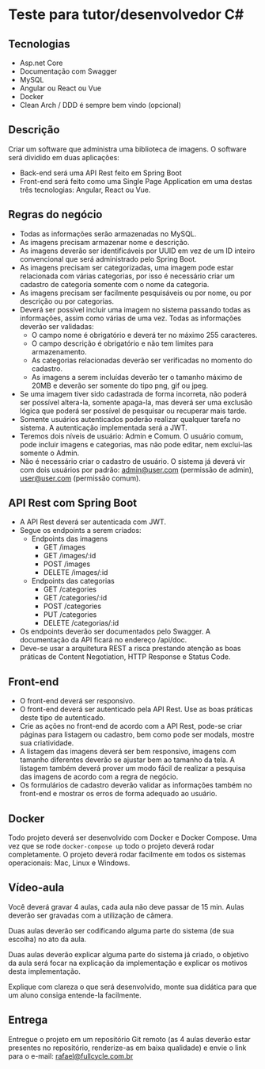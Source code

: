 
# Teste para tutor/desenvolvedor C#

## Tecnologias
- Asp.net Core
- Documentação com Swagger 
- MySQL
- Angular ou React ou Vue
- Docker
- Clean Arch / DDD é sempre bem vindo (opcional)


## Descrição

Criar um software que administra uma biblioteca de imagens.
O software será dividido em duas aplicações:

* Back-end será uma API Rest feito em Spring Boot
* Front-end será feito como uma Single Page Application em uma destas três tecnologias: Angular, React ou Vue.

## Regras do negócio

- Todas as informações serão armazenadas no MySQL.
- As imagens precisam armazenar nome e descrição.
- As imagens deverão ser identificáveis por UUID em vez de um ID inteiro convencional que será administrado pelo Spring Boot.
- As imagens precisam ser categorizadas, uma imagem pode estar relacionada com várias categorias, por isso é necessário criar um cadastro de categoria somente com o nome da categoria.
- As imagens precisam ser facilmente pesquisáveis ou por nome, ou por descrição ou por categorias.
- Deverá ser possível incluir uma imagem no sistema passando todas as informações, assim como várias de uma vez. Todas as informações deverão ser validadas:
  - O campo nome é obrigatório e deverá ter no máximo 255 caracteres.
  - O campo descrição é obrigatório e não tem limites para armazenamento.
  - As categorias relacionadas deverão ser verificadas no momento do cadastro.
  - As imagens a serem incluídas deverão ter o tamanho máximo de 20MB e deverão ser somente do tipo png, gif ou jpeg.
- Se uma imagem tiver sido cadastrada de forma incorreta, não poderá ser possível altera-la, somente apaga-la, mas deverá ser uma exclusão lógica que poderá ser possível de pesquisar ou recuperar mais tarde.
- Somente usuários autenticados poderão realizar qualquer tarefa no sistema. A autenticação implementada será a JWT.
- Teremos dois níveis de usuário: Admin e Comum. O usuário comum, pode incluir imagens e categorias, mas não pode editar, nem exclui-las somente o Admin.
- Não é necessário criar o cadastro de usuário. O sistema já deverá vir com dois usuários por padrão: admin@user.com (permissão de admin), user@user.com (permissão comum).


## API Rest com Spring Boot

- A API Rest deverá ser autenticada com JWT.
- Segue os endpoints a serem criados:
   - Endpoints das imagens
     - GET    /images
     - GET    /images/:id
     - POST   /images
     - DELETE /images/:id
   - Endpoints das categorias
     - GET    /categories
     - GET    /categories/:id
     - POST   /categories
     - PUT    /categories
     - DELETE /categorias/:id
- Os endpoints deverão ser documentados pelo Swagger. A documentação da API ficará no endereço /api/doc.
- Deve-se usar a arquitetura REST a risca prestando atenção as boas práticas de Content Negotiation, HTTP Response e Status Code.

## Front-end

- O front-end deverá ser responsivo.
- O front-end deverá ser autenticado pela API Rest. Use as boas práticas deste tipo de autenticado.
- Crie as ações no front-end de acordo com a API Rest, pode-se criar páginas para listagem ou cadastro, bem como pode ser modals, mostre sua criatividade.
- A listagem das imagens deverá ser bem responsivo, imagens com tamanho diferentes deverão se ajustar bem ao tamanho da tela. A listagem também deverá prover um modo fácil de realizar a pesquisa das imagens de acordo com a regra de negócio.
- Os formulários de cadastro deverão validar as informações também no front-end e mostrar os erros de forma adequado ao usuário.

## Docker

Todo projeto deverá ser desenvolvido com Docker e Docker Compose. Uma vez que se rode `docker-compose up` todo o projeto deverá rodar completamente. O projeto deverá rodar facilmente em todos os sistemas operacionais: Mac, Linux e Windows.

## Vídeo-aula

Você deverá gravar 4 aulas, cada aula não deve passar de 15 min. Aulas deverão ser gravadas com a utilização de câmera.

Duas aulas deverão ser codificando alguma parte do sistema (de sua escolha) no ato da aula. 

Duas aulas deverão explicar alguma parte do sistema já criado, o objetivo da aula será focar na explicação da implementação e explicar os motivos desta implementação.

Explique com clareza o que será desenvolvido, monte sua didática para que um aluno consiga entende-la facilmente.

## Entrega

Entregue o projeto em um repositório Git remoto (as 4 aulas deverão estar presentes no repositório, renderize-as em baixa qualidade) e envie o link para o e-mail: rafael@fullcycle.com.br
